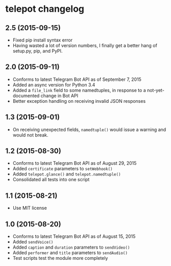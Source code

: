 # telepot changelog

## 2.5 (2015-09-15)

- Fixed pip install syntax error
- Having wasted a lot of version numbers, I finally get a better hang of setup.py, pip, and PyPI.

## 2.0 (2015-09-11)

- Conforms to latest Telegram Bot API as of September 7, 2015
- Added an async version for Python 3.4
- Added a `file_link` field to some namedtuples, in response to a not-yet-documented change in Bot API
- Better exception handling on receiving invalid JSON responses

## 1.3 (2015-09-01)

- On receiving unexpected fields, `namedtuple()` would issue a warning and would not break.

## 1.2 (2015-08-30)

- Conforms to latest Telegram Bot API as of August 29, 2015
- Added `certificate` parameters to `setWebhook()`
- Added `telepot.glance()` and `telepot.namedtuple()`
- Consolidated all tests into one script

## 1.1 (2015-08-21)

- Use MIT license

## 1.0 (2015-08-20)

- Conforms to latest Telegram Bot API as of August 15, 2015
- Added `sendVoice()`
- Added `caption` and `duration` parameters to `sendVideo()`
- Added `performer` and `title` parameters to `sendAudio()`
- Test scripts test the module more completely
